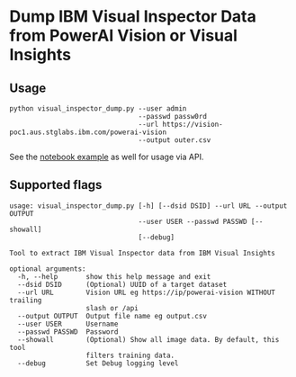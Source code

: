 # Dump IBM Visual Inspector Data from PowerAI Vision or Visual Insights

## Usage
```
python visual_inspector_dump.py --user admin 
                                --passwd passw0rd
                                --url https://vision-poc1.aus.stglabs.ibm.com/powerai-vision
                                --output outer.csv
```
See the [notebook example](../master/DataDumpExample.ipynb) as well for usage via API.

## Supported flags
```
usage: visual_inspector_dump.py [-h] [--dsid DSID] --url URL --output OUTPUT
                                --user USER --passwd PASSWD [--showall]
                                [--debug]

Tool to extract IBM Visual Inspector data from IBM Visual Insights

optional arguments:
  -h, --help       show this help message and exit
  --dsid DSID      (Optional) UUID of a target dataset
  --url URL        Vision URL eg https://ip/powerai-vision WITHOUT trailing
                   slash or /api
  --output OUTPUT  Output file name eg output.csv
  --user USER      Username
  --passwd PASSWD  Password
  --showall        (Optional) Show all image data. By default, this tool
                   filters training data.
  --debug          Set Debug logging level
  ```

